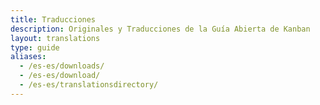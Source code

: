 ```yaml
---
title: Traducciones
description: Originales y Traducciones de la Guía Abierta de Kanban
layout: translations
type: guide
aliases:
  - /es-es/downloads/
  - /es-es/download/
  - /es-es/translationsdirectory/
---
```


